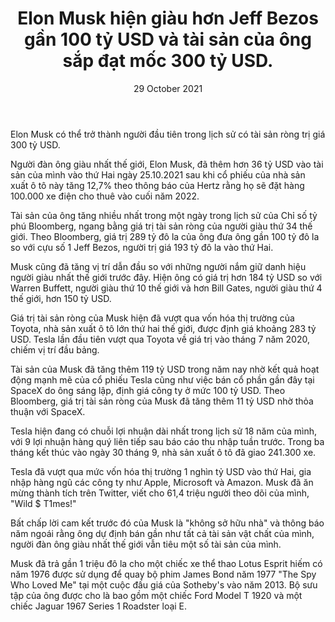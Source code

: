 ﻿---
title: Elon Musk hiện giàu hơn Jeff Bezos gần 100 tỷ USD và tài sản của ông sắp đạt mốc 300 tỷ USD.
date: 29 October 2021
description: I am a description of a great article
img: /images/article/BREAKING-Elon-Musk-is-now-nearly-100-billion-richer-than-Jeff-Bezos-and-his-fortune-is-on-the-verge-of-reaching-300-billion_vi.png
alt: Elon Musk hiện giàu hơn Jeff Bezos gần 100 tỷ USD và tài sản của ông sắp đạt mốc 300 tỷ USD.
tags: 
  - Hashtag 1
  - Hashtag 2
  - Hashtag 3
  - Hashtag 4
  - Hashtag 5
  - Hashtag 6
order: 1
---

Elon Musk có thể trở thành người đầu tiên trong lịch sử có tài sản ròng trị giá 300 tỷ USD.

Người đàn ông giàu nhất thế giới, Elon Musk, đã thêm hơn 36 tỷ USD vào tài sản của mình vào thứ Hai ngày 25.10.2021 sau khi cổ phiếu của nhà sản xuất ô tô này tăng 12,7% theo thông báo của Hertz rằng họ sẽ đặt hàng 100.000 xe điện cho thuê vào cuối năm 2022.

Tài sản của ông tăng nhiều nhất trong một ngày trong lịch sử của Chỉ số tỷ phú Bloomberg, ngang bằng giá trị tài sản ròng của người giàu thứ 34 thế giới. Theo Bloomberg, giá trị 289 tỷ đô la của ông đưa ông gần 100 tỷ đô la so với cựu số 1 Jeff Bezos, người trị giá 193 tỷ đô la vào thứ Hai.

Musk cũng đã tăng vị trí dẫn đầu so với những người nắm giữ danh hiệu người giàu nhất thế giới trước đây. Hiện ông có giá trị hơn 184 tỷ USD so với Warren Buffett, người giàu thứ 10 thế giới và hơn Bill Gates, người giàu thứ 4 thế giới, hơn 150 tỷ USD.

Giá trị tài sản ròng của Musk hiện đã vượt qua vốn hóa thị trường của Toyota, nhà sản xuất ô tô lớn thứ hai thế giới, được định giá khoảng 283 tỷ USD. Tesla lần đầu tiên vượt qua Toyota về giá trị vào tháng 7 năm 2020, chiếm vị trí đầu bảng.

Tài sản của Musk đã tăng thêm 119 tỷ USD trong năm nay nhờ kết quả hoạt động mạnh mẽ của cổ phiếu Tesla cũng như việc bán cổ phần gần đây tại SpaceX do ông sáng lập, định giá công ty ở mức 100 tỷ USD. Theo Bloomberg, giá trị tài sản ròng của Musk đã tăng thêm 11 tỷ USD nhờ thỏa thuận với SpaceX.

Tesla hiện đang có chuỗi lợi nhuận dài nhất trong lịch sử 18 năm của mình, với 9 lợi nhuận hàng quý liên tiếp sau báo cáo thu nhập tuần trước. Trong ba tháng kết thúc vào ngày 30 tháng 9, nhà sản xuất ô tô đã giao 241.300 xe.

Tesla đã vượt qua mức vốn hóa thị trường 1 nghìn tỷ USD vào thứ Hai, gia nhập hàng ngũ các công ty như Apple, Microsoft và Amazon. Musk đã ăn mừng thành tích trên Twitter, viết cho 61,4 triệu người theo dõi của mình, "Wild $ T1mes!"

Bất chấp lời cam kết trước đó của Musk là "không sở hữu nhà" và thông báo năm ngoái rằng ông dự định bán gần như tất cả tài sản vật chất của mình, người đàn ông giàu nhất thế giới vẫn tiêu một số tài sản của mình.

Musk đã trả gần 1 triệu đô la cho một chiếc xe thể thao Lotus Esprit hiếm có năm 1976 được sử dụng để quay bộ phim James Bond năm 1977 "The Spy Who Loved Me" tại một cuộc đấu giá của Sotheby's vào năm 2013. Bộ sưu tập của ông được cho là bao gồm một chiếc Ford Model T 1920 và một chiếc Jaguar 1967 Series 1 Roadster loại E.

